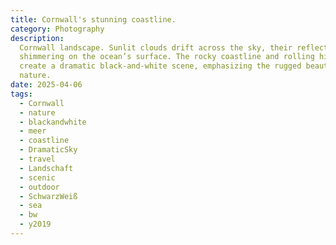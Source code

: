 ```yaml
---
title: Cornwall's stunning coastline.
category: Photography
description:
  Cornwall landscape. Sunlit clouds drift across the sky, their reflections
  shimmering on the ocean’s surface. The rocky coastline and rolling hills
  create a dramatic black-and-white scene, emphasizing the rugged beauty of
  nature.
date: 2025-04-06
tags:
  - Cornwall
  - nature
  - blackandwhite
  - meer
  - coastline
  - DramaticSky
  - travel
  - Landschaft
  - scenic
  - outdoor
  - SchwarzWeiß
  - sea
  - bw
  - y2019
---
```

